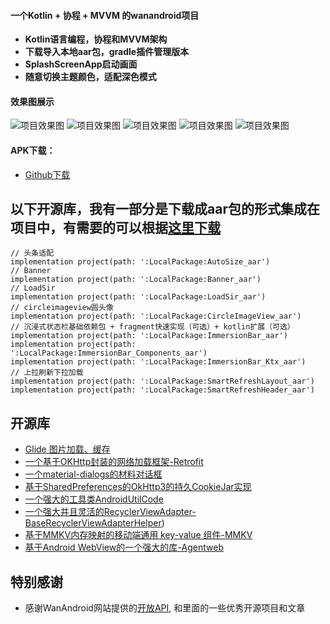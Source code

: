 #### 一个Kotlin + 协程 + MVVM 的wanandroid项目
- **Kotlin语言编程，协程和MVVM架构**
- **下载导入本地aar包，gradle插件管理版本**
- **SplashScreenApp启动画面**
- **随意切换主题颜色，适配深色模式**
#### 效果图展示 
![项目效果图](微信图片_20220301155148.jpg)
![项目效果图](微信图片_20220301155153.jpg)
![项目效果图](微信图片_20220301155156.jpg)
![项目效果图](微信图片_20220301155203.jpg)
![项目效果图](微信图片_20220301155206.jpg)

 #### APK下载：
- [Github下载](https://raw.githubusercontent.com/xiaobinAndroid421726260/KotlinMvvmWanAndroid/master/app/publish/release/app-publish-release.apk)

## 以下开源库，我有一部分是下载成aar包的形式集成在项目中，有需要的可以根据[这里下载](https://mvnrepository.com/)
```
// 头条适配
implementation project(path: ':LocalPackage:AutoSize_aar')
// Banner
implementation project(path: ':LocalPackage:Banner_aar')
// LoadSir
implementation project(path: ':LocalPackage:LoadSir_aar')
// circleimageview圆头像
implementation project(path: ':LocalPackage:CircleImageView_aar')
// 沉浸式状态栏基础依赖包 + fragment快速实现（可选）+ kotlin扩展（可选）
implementation project(path: ':LocalPackage:ImmersionBar_aar')
implementation project(path: ':LocalPackage:ImmersionBar_Components_aar')
implementation project(path: ':LocalPackage:ImmersionBar_Ktx_aar')
// 上拉刷新下拉加载
implementation project(path: ':LocalPackage:SmartRefreshLayout_aar')
implementation project(path: ':LocalPackage:SmartRefreshHeader_aar')
```
## 开源库
- [Glide 图片加载、缓存](https://github.com/bumptech/glide)
- [一个基于OKHttp封装的网络加载框架-Retrofit](https://github.com/square/retrofit)
- [一个material-dialogs的材料对话框](https://github.com/afollestad/material-dialogs)
- [基于SharedPreferences的OkHttp3的持久CookieJar实现](https://github.com/franmontiel/PersistentCookieJar)
- [一个强大的工具类AndroidUtilCode](https://github.com/Blankj/AndroidUtilCode)
- [一个强大并且灵活的RecyclerViewAdapter-BaseRecyclerViewAdapterHelper](https://github.com/CymChad/BaseRecyclerViewAdapterHelper))
- [基于MMKV内存映射的移动端通用 key-value 组件-MMKV](https://github.com/Tencent/MMKV)
- [基于Android WebView的一个强大的库-Agentweb](https://github.com/Justson/AgentWeb)

## 特别感谢
- 感谢WanAndroid网站提供的[开放API](https://www.wanandroid.com/blog/show/2), 和里面的一些优秀开源项目和文章
